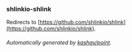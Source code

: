 ### shlinkio-shlink

Redirects to [https://github.com/shlinkio/shlink](https://github.com/shlinkio/shlink).

###### Automatically generated by [kashav/point](https://github.com/kashav/point).
